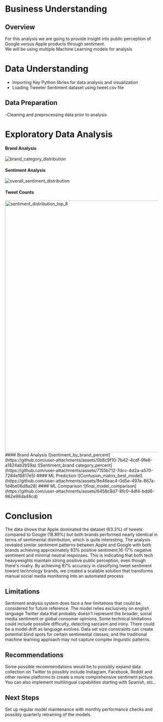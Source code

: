 # Business Understanding

## Overview

For this analysis we are  going to provide insight into public perception of Google versus Apple products through sentiment.  
We will be using multiple Machine Learning models for analysis

# Data Understanding
- Importing Key Python libries for data analysis and visualization
 - Loading Tweeter Sentiment  dataset using tweet.csv file
## Data Preparation

-Cleaning and preprocessing data prior to analysis

# Exploratory Data Analysis
#### Brand Analysis
![brand_category_distribution](https://github.com/user-attachments/assets/079f7160-f26e-412a-bbd7-044528e12a46)
#### Sentiment Analysis
![overall_sentiment_distribution](https://github.com/user-attachments/assets/5e6aa554-c3f4-4342-b04f-66dad6b9b022)
#### Tweet Counts
<img width="1127" height="825" alt="sentiment_distribution_top_8" src="https://github.com/user-attachments/assets/ee48dbf4-2200-466b-96ee-c5699bd5b24a" />
#### Brand Analysis
![sentiment_by_brand_percent](https://github.com/user-attachments/assets/0b8c9f10-7b42-4cdf-9fe6-a1824ab2b59a)
![Sentiment_brand category_percent](https://github.com/user-attachments/assets/7155b712-7dcc-4d2a-a570-7284e16817e5)
#### ML Prediction
![Confusion_matrix_best_model](https://github.com/user-attachments/assets/9e46eac4-0d5e-497e-867a-1d4be06d8a28)
#### ML Comparison
![final_model_comparison](https://github.com/user-attachments/assets/6458c8d7-8fc0-4df4-bdd6-962e98da46cd)

# Conclusion

The data shows that Apple dominated the dataset (63.3%) of tweets compared to Google (18.89%) but both brands performed nearly identical in terms of sentimental distribution, which is quite interesting. The analysis revealed similar sentiment patterns between Apple and Google with both brands achieving approximately 83% positive sentiment,16-17% negative sentiment and minimal neutral responses. This is indicating that both tech heavyweights maintain strong positive public perception, even though there's rivalry. By achieving 87% accuracy in classifying tweet sentiment toward technology brands, we created a scalable solution that transforms manual social media monitoring into an automated process

## Limitations

Sentiment analysis system does face a few limitations that could be considered for future reference. The model relies exclusively on english language Twitter data that probably doesn't represent the broader, social media sentiment or global consumer opinions. Some technical limitations could include possible difficulty, detecting sarcasm and irony. There could be a model drift as language evolves. Data set size constraints can create potential blind spots for certain sentimental classes, and the traditional machine learning approach may not capture complex linguistic patterns.

## Recommendations

Some possible recommendations would be to possibly expand data collection on Twitter to possibly include Instagram, Facebook, Reddit and other review platforms to create a more comprehensive sentiment picture. You can also implement multilingual capabilities starting with Spanish, etc..

## Next Steps

Set up regular model maintenance with monthly performance checks and possibly quarterly retraining of the models.
